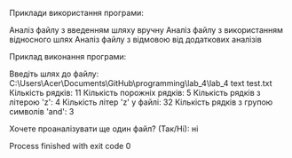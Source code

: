 Приклади використання програми:

Аналіз файлу з введенням шляху вручну
Аналіз файлу з використанням відносного шлях
Аналіз файлу з відмовою від додаткових аналізів 


Приклад виконання програми:

Введіть шлях до файлу: C:\Users\Acer\Documents\GitHub\programming\lab_4\lab_4 text test.txt
Кількість рядків:  11
Кількість порожніх рядків:  5
Кількість рядків з літерою 'z':  4
Кількість літер 'z' у файлі:  32
Кількість рядків з групою символів 'and':  3

Хочете проаналізувати ще один файл? (Так/Ні): ні

Process finished with exit code 0
